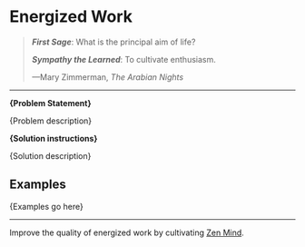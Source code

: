 # Energized Work

> ***First Sage***: What is the principal aim of life?
>
> ***Sympathy the Learned***: To cultivate enthusiasm.
>
> —Mary Zimmerman, _The Arabian Nights_

---

**{Problem Statement}**

{Problem description}

**{Solution instructions}**

{Solution description}

## Examples

{Examples go here}

---

Improve the quality of energized work by cultivating [Zen Mind](./zen-mind.md).
